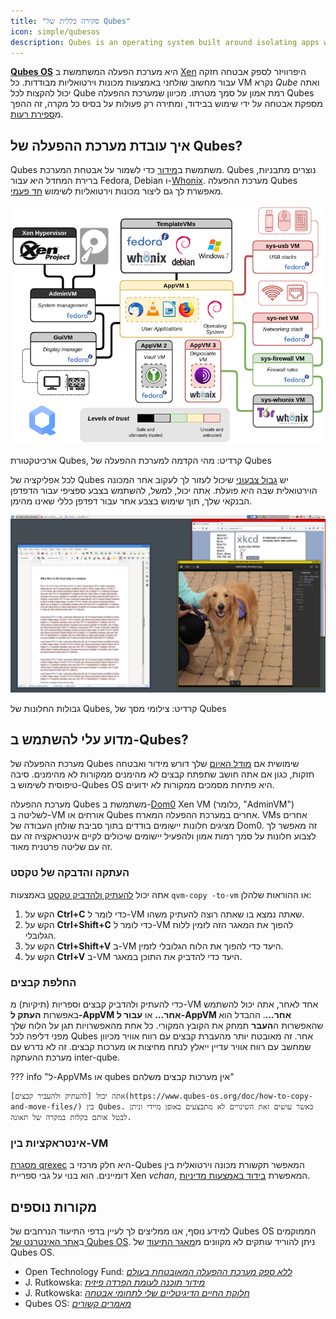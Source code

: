 ```yaml
---
title: "סקירה כללית של Qubes"
icon: simple/qubesos
description: Qubes is an operating system built around isolating apps within virtual machines for heightened security.
---
```


[**Qubes OS**](../desktop.md#qubes-os) היא מערכת הפעלה המשתמשת ב [Xen](https://en.wikipedia.org/wiki/Xen) היפרוויזר לספק אבטחה חזקה עבור מחשוב שולחני באמצעות מכונות וירטואליות מבודדות. כל VM נקרא *Qube* ואתה יכול להקצות לכל Qube רמת אמון על סמך מטרתו. מכיוון שמערכת ההפעלה Qubes מספקת אבטחה על ידי שימוש בבידוד, ומתירה רק פעולות על בסיס כל מקרה, זה ההפך מ[ספירת רעות](https://www.ranum.com/security/computer_security/editorials/dumb/).

## איך עובדת מערכת ההפעלה של Qubes?

Qubes משתמשת ב[מידור](https://www.qubes-os.org/intro/) כדי לשמור על אבטחת המערכת. Qubes נוצרים מתבניות, ברירת המחדל היא עבור Fedora, Debian ו-[Whonix](../desktop.md#whonix). מערכת ההפעלה Qubes מאפשרת לך גם ליצור מכונות וירטואליות לשימוש [חד פעמי](https://www.qubes-os.org/doc/how-to-use-disposables/).

![ארכיטקטורת Qubes](../assets/img/qubes/qubes-trust-level-architecture.png)
<figcaption>ארכיטקטורת Qubes, קרדיט: מהי הקדמה למערכת ההפעלה של Qubes</figcaption>

לכל אפליקציה של Qubes יש [גבול צבעוני](https://www.qubes-os.org/screenshots/) שיכול לעזור לך לעקוב אחר המכונה הוירטואלית שבה היא פועלת. אתה יכול, למשל, להשתמש בצבע ספציפי עבור הדפדפן הבנקאי שלך, תוך שימוש בצבע אחר עבור דפדפן כללי שאינו מהימן.

![גבול צבוע](../assets/img/qubes/r4.0-xfce-three-domains-at-work.png)
<figcaption>גבולות החלונות של Qubes, קרדיט: צילומי מסך של Qubes</figcaption>

## מדוע עלי להשתמש ב-Qubes?

מערכת ההפעלה של Qubes שימושית אם [מודל האיום](../basics/threat-modeling.md) שלך דורש מידור ואבטחה חזקות, כגון אם אתה חושב שתפתח קבצים לא מהימנים ממקורות לא מהימנים. סיבה טיפוסית לשימוש ב-Qubes OS היא פתיחת מסמכים ממקורות לא ידועים.

מערכת ההפעלה Qubes משתמשת ב-[Dom0](https://wiki.xenproject.org/wiki/Dom0) Xen VM (כלומר, "AdminVM") לשליטה ב-VM אורחים או Qubes אחרים במערכת ההפעלה המארח. VMs אחרים מציגים חלונות יישומים בודדים בתוך סביבת שולחן העבודה של Dom0. זה מאפשר לך לצבוע חלונות על סמך רמות אמון ולהפעיל יישומים שיכולים לקיים אינטראקציה זה עם זה עם שליטה פרטנית מאוד.

### העתקה והדבקה של טקסט

אתה יכול [להעתיק ולהדביק טקסט](https://www.qubes-os.org/doc/how-to-copy-and-paste-text/) באמצעות `qvm-copy -to-vm` או ההוראות שלהלן:

1. הקש על **Ctrl+C** כדי לומר ל-VM שאתה נמצא בו שאתה רוצה להעתיק משהו.
2. הקש על **Ctrl+Shift+C** כדי לומר ל-VM להפוך את המאגר הזה לזמין ללוח הגלובלי.
3. הקש על **Ctrl+Shift+V** ב-VM היעד כדי להפוך את הלוח הגלובלי לזמין.
4. הקש על **Ctrl+V** ב-VM היעד כדי להדביק את התוכן במאגר.

### החלפת קבצים

כדי להעתיק ולהדביק קבצים וספריות (תיקיות) מ-VM אחד לאחר, אתה יכול להשתמש באפשרות **העתק ל-AppVM אחר...** או **עבור ל-AppVM אחר...**. ההבדל הוא שהאפשרות ה**העבר** תמחק את הקובץ המקורי. כל אחת מהאפשרויות תגן על הלוח שלך מפני דליפה לכל Qubes אחר. זה מאובטח יותר מהעברת קבצים עם רווח אוויר מכיוון שמחשב עם רווח אוויר עדיין ייאלץ לנתח מחיצות או מערכות קבצים. זה לא נדרש עם מערכת ההעתקה inter-qube.

??? info "ל-AppVMs או qubes אין מערכות קבצים משלהם"

    אתה יכול [להעתיק ולהעביר קבצים](https://www.qubes-os.org/doc/how-to-copy-and-move-files/) בין Qubes. כאשר עושים זאת השינויים לא מתבצעים באופן מיידי וניתן לבטל אותם בקלות במקרה של תאונה.

### אינטראקציות בין-VM

[מסגרת qrexec](https://www.qubes-os.org/doc/qrexec/) היא חלק מרכזי ב-Qubes המאפשר תקשורת מכונה וירטואלית בין דומיינים. הוא בנוי על גבי ספריית Xen *vchan*, המאפשרת [בידוד באמצעות מדיניות](https://www.qubes-os.org/news/2020/06/22/new-qrexec-policy-system/).

## מקורות נוספים

למידע נוסף, אנו ממליצים לך לעיין בדפי התיעוד הנרחבים של Qubes OS הממוקמים ב[אתר האינטרנט של Qubes OS](https://www.qubes-os.org/doc/). ניתן להוריד עותקים לא מקוונים מ[מאגר התיעוד](https://github.com/QubesOS/qubes-doc) של Qubes OS.

- Open Technology Fund: [*ללא ספק מערכת ההפעלה המאובטחת בעולם*](https://www.opentech.fund/news/qubes-os-arguably-the-worlds-most-secure-operating-system-motherboard/)
- J. Rutkowska: [*מידור תוכנה לעומת הפרדה פיזית*](https://invisiblethingslab.com/resources/2014/Software_compartmentalization_vs_physical_separation.pdf)
- J. Rutkowska: [*חלוקת החיים הדיגיטליים שלי לתחומי אבטחה*](https://blog.invisiblethings.org/2011/03/13/partitioning-my-digital-life-into.html)
- Qubes OS: [*מאמרים קשורים*](https://www.qubes-os.org/news/categories/#articles)
